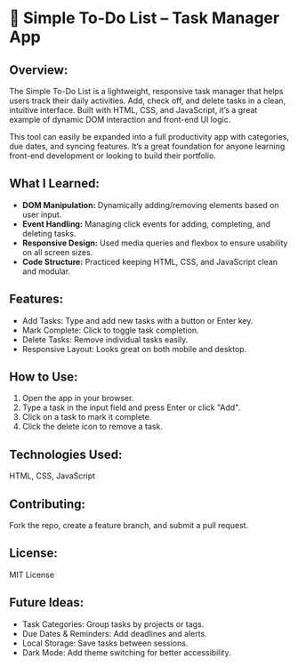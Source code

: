 <h1>📝 Simple To-Do List – Task Manager App</h1>

<h2>Overview:</h2>

The Simple To-Do List is a lightweight, responsive task manager that helps users track their daily activities. Add, check off, and delete tasks in a clean, intuitive interface. Built with HTML, CSS, and JavaScript, it’s a great example of dynamic DOM interaction and front-end UI logic.

This tool can easily be expanded into a full productivity app with categories, due dates, and syncing features. It’s a great foundation for anyone learning front-end development or looking to build their portfolio.

<h2>What I Learned:</h2>

<ul>
  <li><strong>DOM Manipulation:</strong> Dynamically adding/removing elements based on user input.</li>
  <li><strong>Event Handling:</strong> Managing click events for adding, completing, and deleting tasks.</li>
  <li><strong>Responsive Design:</strong> Used media queries and flexbox to ensure usability on all screen sizes.</li>
  <li><strong>Code Structure:</strong> Practiced keeping HTML, CSS, and JavaScript clean and modular.</li>
</ul>

<h2>Features:</h2>

<ul>
  <li>Add Tasks: Type and add new tasks with a button or Enter key.</li>
  <li>Mark Complete: Click to toggle task completion.</li>
  <li>Delete Tasks: Remove individual tasks easily.</li>
  <li>Responsive Layout: Looks great on both mobile and desktop.</li>
</ul>

<h2>How to Use:</h2>

<ol>
  <li>Open the app in your browser.</li>
  <li>Type a task in the input field and press Enter or click "Add".</li>
  <li>Click on a task to mark it complete.</li>
  <li>Click the delete icon to remove a task.</li>
</ol>

<h2>Technologies Used:</h2>

<p>HTML, CSS, JavaScript</p>

<h2>Contributing:</h2>

<p>Fork the repo, create a feature branch, and submit a pull request.</p>

<h2>License:</h2>

<p>MIT License</p>

<h2>Future Ideas:</h2>

<ul>
  <li>Task Categories: Group tasks by projects or tags.</li>
  <li>Due Dates & Reminders: Add deadlines and alerts.</li>
  <li>Local Storage: Save tasks between sessions.</li>
  <li>Dark Mode: Add theme switching for better accessibility.</li>
</ul>

